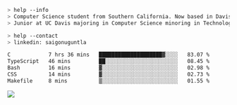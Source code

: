 ````bash
> help --info
> Computer Science student from Southern California. Now based in Davis, CA.
> Junior at UC Davis majoring in Computer Science minoring in Technology Management.
````

````bash
> help --contact
> linkedin: saigonuguntla
````

<!--START_SECTION:waka-->

```txt
C            7 hrs 36 mins   ████████████████████▓░░░░   83.07 %
TypeScript   46 mins         ██░░░░░░░░░░░░░░░░░░░░░░░   08.45 %
Bash         16 mins         ▓░░░░░░░░░░░░░░░░░░░░░░░░   02.98 %
CSS          14 mins         ▓░░░░░░░░░░░░░░░░░░░░░░░░   02.73 %
Makefile     8 mins          ▒░░░░░░░░░░░░░░░░░░░░░░░░   01.55 %
```

<!--END_SECTION:waka-->

![](https://komarev.com/ghpvc/?username=saigonu&color=6A8AFF)